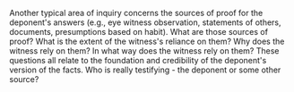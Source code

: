 
Another typical area of inquiry concerns the sources of proof for the deponent's answers (e.g., eye witness observation, statements of others, documents, presumptions based on habit). What are those sources of proof? What is the extent of the witness's reliance on them? Why does the witness rely on them? In what way does the witness rely on them? These questions all relate to the foundation and credibility of the deponent's version of the facts. Who is really testifying - the deponent or some other source?
